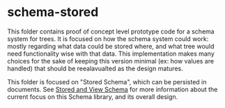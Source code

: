 # schema-stored

This folder contains proof of concept level prototype code for a schema system for trees.
It is focused on how the schema system could work: mostly regarding what data could be stored where,
and what tree would need functionality wise with that data.
This implementation makes many choices for the sake of keeping this version minimal (ex: how values are handled)
that should be reealavualted as the design matures.

This folder is focused on "Stored Schema", which can be persisted in documents.
See [Stored and View Schema](<../../../docs/technical/stored-and-view-schema.md>)
for more information about the current focus on this Schema library, and its overall design.
